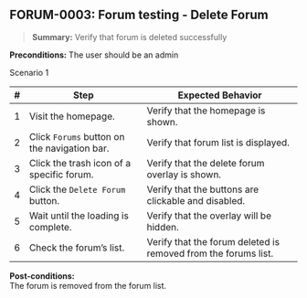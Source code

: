 ## **FORUM-0003:** Forum testing - Delete Forum  

> **Summary:** Verify that forum is deleted successfully  <br>

**Preconditions:** The user should be an admin  

Scenario 1 

 | \# | Step | Expected Behavior | 
 |----|------|-------------------| 
 |  1 |   Visit the homepage.                           | Verify that the homepage is shown.  | 
 |  2 |   Click `Forums` button on the navigation bar.  | Verify that forum list is displayed.   | 
 |  3 |   Click the trash icon of a specific forum.     | Verify that the delete forum overlay is shown.   |
 |  4 |   Click the `Delete Forum` button.              | Verify that the buttons are clickable and disabled.   |
 |  5 |   Wait until the loading is complete.           | Verify that the overlay will be hidden.   |
 |  6 |   Check the forum’s list.                       | Verify that the forum deleted is removed from the forums list.  |

**Post-conditions:**  
The forum is removed from the forum list.
